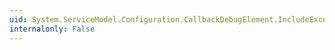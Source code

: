 ```yaml
---
uid: System.ServiceModel.Configuration.CallbackDebugElement.IncludeExceptionDetailInFaults
internalonly: False
---
```


